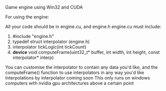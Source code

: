 Game engine using Win32 and CUDA

For using the engine:

All your code should be in engine.cu, and engine.h
engine.cu must include:

1. #include "engine.h"
2. typedef struct interpolator (engine.h)
3. interpolator tickLogic(int tickCount)
4. __device__ void computeFrame(uint32_t* buffer, int width, int height, const interpolator* interp)

You can customise the interpolator to contain any data you'd like, and the computeFrame() function to use interpolators in any way you'd like
Interpolations by interpolator coming soon
This only runs on windows computers with nvidia gpu architectures above a certain point